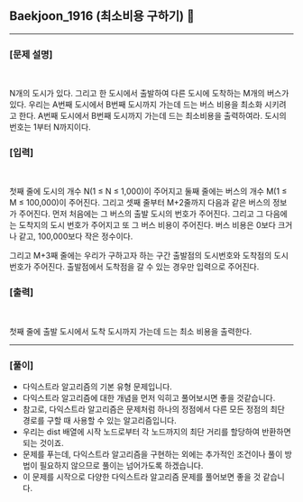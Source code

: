 ## Baekjoon_1916 (최소비용 구하기) 🚀
___


### **[문제 설명]**
<br>

N개의 도시가 있다. 그리고 한 도시에서 출발하여 다른 도시에 도착하는 M개의 버스가 있다. 우리는 A번째 도시에서 B번째 도시까지 가는데 드는 버스 비용을 최소화 시키려고 한다. A번째 도시에서 B번째 도시까지 가는데 드는 최소비용을 출력하여라. 도시의 번호는 1부터 N까지이다.

### **[입력]**
<br>

첫째 줄에 도시의 개수 N(1 ≤ N ≤ 1,000)이 주어지고 둘째 줄에는 버스의 개수 M(1 ≤ M ≤ 100,000)이 주어진다. 그리고 셋째 줄부터 M+2줄까지 다음과 같은 버스의 정보가 주어진다. 먼저 처음에는 그 버스의 출발 도시의 번호가 주어진다. 그리고 그 다음에는 도착지의 도시 번호가 주어지고 또 그 버스 비용이 주어진다. 버스 비용은 0보다 크거나 같고, 100,000보다 작은 정수이다.

그리고 M+3째 줄에는 우리가 구하고자 하는 구간 출발점의 도시번호와 도착점의 도시번호가 주어진다. 출발점에서 도착점을 갈 수 있는 경우만 입력으로 주어진다.

### **[출력]**
<br>

첫째 줄에 출발 도시에서 도착 도시까지 가는데 드는 최소 비용을 출력한다.

___


### **[풀이]**

- 다익스트라 알고리즘의 기본 유형 문제입니다.
- 다익스트라 알고리즘에 대한 개념을 먼저 익히고 풀어보시면 좋을 것같습니다.
- 참고로, 다익스트라 알고리즘은 문제처럼 하나의 정점에서 다른 모든 정점의 최단 경로를 구할 때 사용할 수 있는 알고리즘입니다.
- 우리는 dist 배열에 시작 노드로부터 각 노드까지의 최단 거리를 할당하여 반환하면 되는 것이죠.
- 문제를 푸는데, 다익스트라 알고리즘을 구현하는 외에는 추가적인 조건이나 풀이 방법이 필요하지 않으므로 풀이는 넘어가도록 하겠습니다.
- 이 문제를 시작으로 다양한 다익스트라 알고리즘 문제를 풀어보면 좋을 것 같습니다.